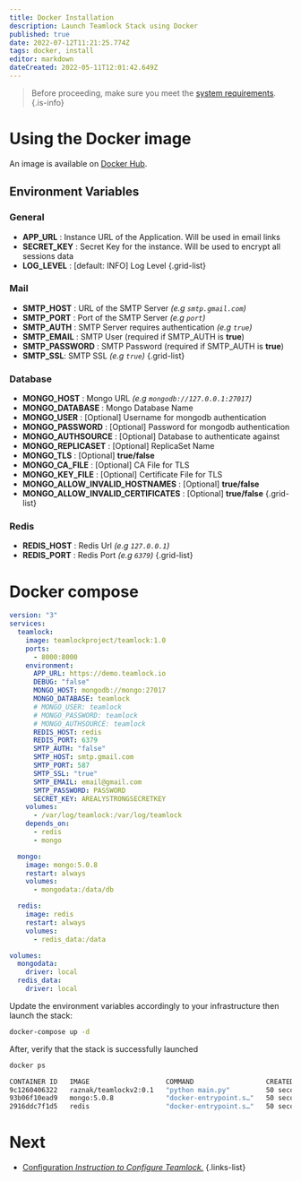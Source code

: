 ```yaml
---
title: Docker Installation
description: Launch Teamlock Stack using Docker
published: true
date: 2022-07-12T11:21:25.774Z
tags: docker, install
editor: markdown
dateCreated: 2022-05-11T12:01:42.649Z
---
```


> Before proceeding, make sure you meet the [system requirements](/install/requirements).
{.is-info}

# Using the Docker image

An image is available on [Docker Hub](https://hub.docker.com/repository/docker/teamlockproject/teamlock).

## Environment Variables


### General

- **APP_URL** : Instance URL of the Application. Will be used in email links
- **SECRET_KEY** : Secret Key for the instance. Will be used to encrypt all sessions data
- **LOG_LEVEL** : [default: INFO] Log Level
{.grid-list}

### Mail

- **SMTP_HOST** : URL of the SMTP Server *(e.g `smtp.gmail.com`)*
- **SMTP_PORT** : Port of the SMTP Server *(e.g `port`)*
- **SMTP_AUTH** : SMTP Server requires authentication *(e.g `true`)*
- **SMTP_EMAIL** : SMTP User (required if SMTP_AUTH is **true**)
- **SMTP_PASSWORD** : SMTP Password (required if SMTP_AUTH is **true**)
- **SMTP_SSL**: SMTP SSL *(e.g `true`)*
{.grid-list}

### Database

- **MONGO_HOST** : Mongo URL *(e.g `mongodb://127.0.0.1:27017`)*
- **MONGO_DATABASE** : Mongo Database Name
- **MONGO_USER** : [Optional] Username for mongodb authentication
- **MONGO_PASSWORD** : [Optional] Password for mongodb authentication
- **MONGO_AUTHSOURCE** : [Optional] Database to authenticate against
- **MONGO_REPLICASET** : [Optional] ReplicaSet Name
- **MONGO_TLS** : [Optional] **true/false**
- **MONGO_CA_FILE** : [Optional] CA File for TLS
- **MONGO_KEY_FILE** : [Optional] Certificate File for TLS
- **MONGO_ALLOW_INVALID_HOSTNAMES** : [Optional] **true/false**
- **MONGO_ALLOW_INVALID_CERTIFICATES** : [Optional] **true/false**
{.grid-list}

### Redis

- **REDIS_HOST** : Redis Url *(e.g `127.0.0.1`)*
- **REDIS_PORT** : Redis Port *(e.g `6379`)*
{.grid-list}


# Docker compose
```yaml
version: "3"
services:
  teamlock:
    image: teamlockproject/teamlock:1.0
    ports:
      - 8000:8000
    environment:
      APP_URL: https://demo.teamlock.io
      DEBUG: "false"
      MONGO_HOST: mongodb://mongo:27017
      MONGO_DATABASE: teamlock
      # MONGO_USER: teamlock
      # MONGO_PASSWORD: teamlock
      # MONGO_AUTHSOURCE: teamlock
      REDIS_HOST: redis
      REDIS_PORT: 6379
      SMTP_AUTH: "false"
      SMTP_HOST: smtp.gmail.com
      SMTP_PORT: 587
      SMTP_SSL: "true"
      SMTP_EMAIL: email@gmail.com
      SMTP_PASSWORD: PASSWORD
      SECRET_KEY: AREALYSTRONGSECRETKEY
    volumes:
      - /var/log/teamlock:/var/log/teamlock
    depends_on:
      - redis
      - mongo

  mongo:
    image: mongo:5.0.8
    restart: always
    volumes:
      - mongodata:/data/db

  redis:
    image: redis
    restart: always
    volumes:
      - redis_data:/data

volumes:
  mongodata:
    driver: local
  redis_data:
    driver: local
```

Update the environment variables accordingly to your infrastructure then launch the stack:
```bash
docker-compose up -d
```

After, verify that the stack is successfully launched

```bash
docker ps

CONTAINER ID   IMAGE                   COMMAND                  CREATED          STATUS          PORTS                    NAMES
9c1260406322   raznak/teamlockv2:0.1   "python main.py"         50 seconds ago   Up 49 seconds   0.0.0.0:8000->8000/tcp   teamlock_teamlock_1
93b06f10ead9   mongo:5.0.8             "docker-entrypoint.s…"   50 seconds ago   Up 50 seconds   27017/tcp                teamlock_mongo_1
2916ddc7f1d5   redis                   "docker-entrypoint.s…"   50 seconds ago   Up 50 seconds   6379/tcp                 teamlock_redis_1
```

# Next
- [Configuration *Instruction to Configure Teamlock.*](/config/index)
{.links-list}
